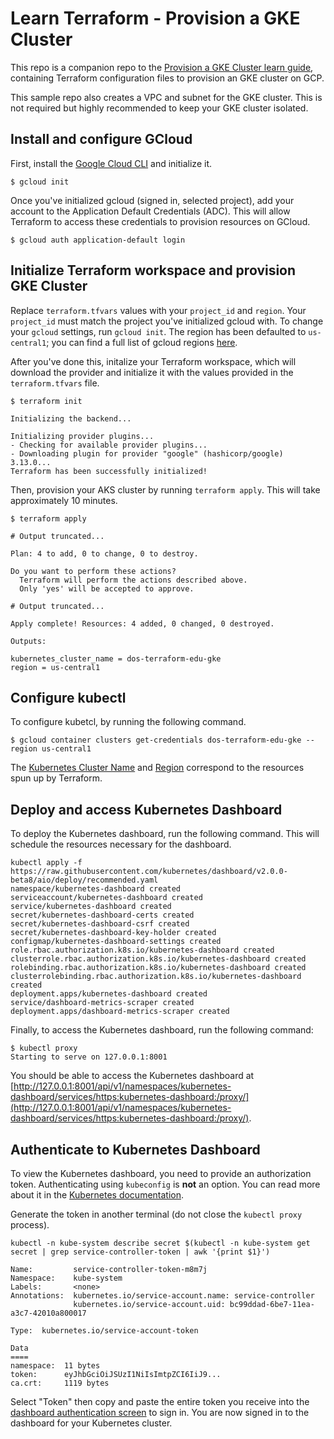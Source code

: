 # Learn Terraform - Provision a GKE Cluster

This repo is a companion repo to the [Provision a GKE Cluster learn guide](https://learn.hashicorp.com/terraform/kubernetes/provision-gke-cluster), containing
Terraform configuration files to provision an GKE cluster on
GCP.

This sample repo also creates a VPC and subnet for the GKE cluster. This is not
required but highly recommended to keep your GKE cluster isolated.

## Install and configure GCloud

First, install the [Google Cloud CLI](https://cloud.google.com/sdk/docs/quickstarts) 
and initialize it.

```shell
$ gcloud init
```

Once you've initialized gcloud (signed in, selected project), add your account 
to the Application Default Credentials (ADC). This will allow Terraform to access
these credentials to provision resources on GCloud.

```shell
$ gcloud auth application-default login
```

## Initialize Terraform workspace and provision GKE Cluster

Replace `terraform.tfvars` values with your `project_id` and `region`. Your 
`project_id` must match the project you've initialized gcloud with. To change your 
`gcloud` settings, run `gcloud init`. The region has been defaulted to `us-central1`;
you can find a full list of gcloud regions [here](https://cloud.google.com/compute/docs/regions-zones).

After you've done this, initalize your Terraform workspace, which will download 
the provider and initialize it with the values provided in the `terraform.tfvars` file.

```shell
$ terraform init

Initializing the backend...

Initializing provider plugins...
- Checking for available provider plugins...
- Downloading plugin for provider "google" (hashicorp/google) 3.13.0...
Terraform has been successfully initialized!
```


Then, provision your AKS cluster by running `terraform apply`. This will 
take approximately 10 minutes.

```shell
$ terraform apply

# Output truncated...

Plan: 4 to add, 0 to change, 0 to destroy.

Do you want to perform these actions?
  Terraform will perform the actions described above.
  Only 'yes' will be accepted to approve.

# Output truncated...

Apply complete! Resources: 4 added, 0 changed, 0 destroyed.

Outputs:

kubernetes_cluster_name = dos-terraform-edu-gke
region = us-central1
```

## Configure kubectl

To configure kubetcl, by running the following command. 

```shell
$ gcloud container clusters get-credentials dos-terraform-edu-gke --region us-central1
```

The
[Kubernetes Cluster Name](https://github.com/hashicorp/learn-terraform-provision-gke-cluster/blob/master/gke.tf#L63)
and [Region](https://github.com/hashicorp/learn-terraform-provision-gke-cluster/blob/master/vpc.tf#L29)
 correspond to the resources spun up by Terraform.

## Deploy and access Kubernetes Dashboard

To deploy the Kubernetes dashboard, run the following command. This will schedule 
the resources necessary for the dashboard.

```shell
kubectl apply -f https://raw.githubusercontent.com/kubernetes/dashboard/v2.0.0-beta8/aio/deploy/recommended.yaml
namespace/kubernetes-dashboard created
serviceaccount/kubernetes-dashboard created
service/kubernetes-dashboard created
secret/kubernetes-dashboard-certs created
secret/kubernetes-dashboard-csrf created
secret/kubernetes-dashboard-key-holder created
configmap/kubernetes-dashboard-settings created
role.rbac.authorization.k8s.io/kubernetes-dashboard created
clusterrole.rbac.authorization.k8s.io/kubernetes-dashboard created
rolebinding.rbac.authorization.k8s.io/kubernetes-dashboard created
clusterrolebinding.rbac.authorization.k8s.io/kubernetes-dashboard created
deployment.apps/kubernetes-dashboard created
service/dashboard-metrics-scraper created
deployment.apps/dashboard-metrics-scraper created
```

Finally, to access the Kubernetes dashboard, run the following command:

```plaintext
$ kubectl proxy
Starting to serve on 127.0.0.1:8001
```

 You should be
able to access the Kubernetes dashboard at [http://127.0.0.1:8001/api/v1/namespaces/kubernetes-dashboard/services/https:kubernetes-dashboard:/proxy/](http://127.0.0.1:8001/api/v1/namespaces/kubernetes-dashboard/services/https:kubernetes-dashboard:/proxy/).

## Authenticate to Kubernetes Dashboard

To view the Kubernetes dashboard, you need to provide an authorization token. 
Authenticating using `kubeconfig` is **not** an option. You can read more about
it in the [Kubernetes documentation](https://kubernetes.io/docs/tasks/access-application-cluster/web-ui-dashboard/#accessing-the-dashboard-ui).

Generate the token in another terminal (do not close the `kubectl proxy` process).

```plaintext
kubectl -n kube-system describe secret $(kubectl -n kube-system get secret | grep service-controller-token | awk '{print $1}')

Name:         service-controller-token-m8m7j
Namespace:    kube-system
Labels:       <none>
Annotations:  kubernetes.io/service-account.name: service-controller
              kubernetes.io/service-account.uid: bc99ddad-6be7-11ea-a3c7-42010a800017
              
Type:  kubernetes.io/service-account-token

Data
====
namespace:  11 bytes
token:      eyJhbGciOiJSUzI1NiIsImtpZCI6IiJ9...
ca.crt:     1119 bytes
```

Select "Token" then copy and paste the entire token you receive into the 
[dashboard authentication screen](http://127.0.0.1:8001/api/v1/namespaces/kubernetes-dashboard/services/https:kubernetes-dashboard:/proxy/) 
to sign in. You are now signed in to the dashboard for your Kubernetes cluster.



